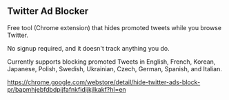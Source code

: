 ## Twitter Ad Blocker

Free tool (Chrome extension) that hides promoted tweets while you browse Twitter.

No signup required, and it doesn't track anything you do.

Currently supports blocking promoted Tweets in English, French, Korean, Japanese, Polish, Swedish, Ukrainian, Czech, German, Spanish, and Italian.

https://chrome.google.com/webstore/detail/hide-twitter-ads-block-pr/bapmhjebfdbdpjjfafnkfidijkjlkakf?hl=en
